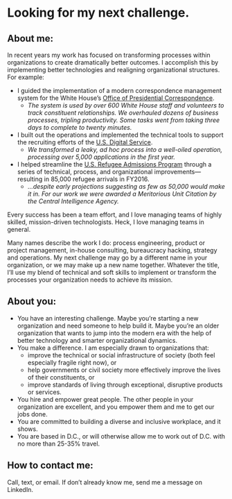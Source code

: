 # Looking for my next challenge.

## About me:

In recent years my work has focused on transforming processes within organizations to create dramatically better outcomes. I accomplish this by implementing better technologies and realigning organizational structures. For example:

- I guided the implementation of a modern correspondence management system for the White House’s [Office of Presidential Correspondence](https://www.nytimes.com/2017/01/17/magazine/what-americans-wrote-to-obama.html?_r=0).
  - *The system is used by over 600 White House staff and volunteers to track constituent relationships. We overhauled dozens of business processes, tripling productivity. Some tasks went from taking three days to complete to twenty minutes.*
- I built out the operations and implemented the technical tools to support the recruiting efforts of the [U.S. Digital Service](https://www.usds.gov/join).
  - *We transformed a leaky, ad hoc process into a well-oiled operation, processing over 5,000 applications in the first year.*
- I helped streamline the [U.S. Refugee Admissions Program](http://www.webbyawards.com/news/how-a-small-troop-of-techies-led-the-us-syrian-refugee-surge/) through a series of technical, process, and organizational improvements—resulting in 85,000 refugee arrivals in FY2016.
  - *…despite early projections suggesting as few as 50,000 would make it in. For our work we were awarded a Meritorious Unit Citation by the Central Intelligence Agency.*

Every success has been a team effort, and I love managing teams of highly skilled, mission-driven technologists. Heck, I love managing teams in general.

Many names describe the work I do: process engineering, product or project management, in-house consulting, bureaucracy hacking, strategy and operations. My next challenge may go by a different name in your organization, or we may make up a new name together. Whatever the title, I’ll use my blend of technical and soft skills to implement or transform the processes your organization needs to achieve its mission.


## About you:

- You have an interesting challenge. Maybe you’re starting a new organization and need someone to help build it. Maybe you’re an older organization that wants to jump into the modern era with the help of better technology and smarter organizational dynamics.
- You make a difference. I am especially drawn to organizations that:
  - improve the technical or social infrastructure of society (both feel especially fragile right now), or
  - help governments or civil society more effectively improve the lives of their constituents, or
  - improve standards of living through exceptional, disruptive products or services.
- You hire and empower great people. The other people in your organization are excellent, and you empower them and me to get our jobs done.
- You are committed to building a diverse and inclusive workplace, and it shows.
- You are based in D.C., or will otherwise allow me to work out of D.C. with no more than 25-35% travel.



## How to contact me:

Call, text, or email. If don’t already know me, send me a message on LinkedIn.
